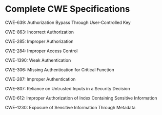

# Complete CWE Specifications

CWE-639: Authorization Bypass Through User-Controlled Key

CWE-863: Incorrect Authorization

CWE-285: Improper Authorization

CWE-284: Improper Access Control

CWE-1390: Weak Authentication

CWE-306: Missing Authentication for Critical Function

CWE-287: Improper Authentication

CWE-807: Reliance on Untrusted Inputs in a Security Decision

CWE-612: Improper Authorization of Index Containing Sensitive Information

CWE-1230: Exposure of Sensitive Information Through Metadata